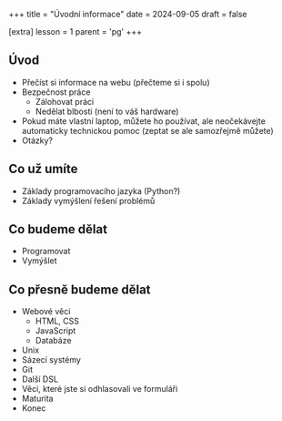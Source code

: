 +++
title = "Úvodní informace"
date = 2024-09-05
draft = false

[extra]
lesson = 1
parent = 'pg'
+++

## Úvod

- Přečíst si informace na webu (přečteme si i spolu)
- Bezpečnost práce
    - Zálohovat práci
    - Nedělat blbosti (není to váš hardware)
- Pokud máte vlastní laptop, můžete ho používat, ale neočekávejte automaticky technickou pomoc (zeptat se ale samozřejmě můžete)
- Otázky?

## Co už umíte

- Základy programovacího jazyka (Python?)
- Základy vymýšlení řešení problémů

## Co budeme dělat

- Programovat
- Vymýšlet

## Co přesně budeme dělat

- Webové věci
    - HTML, CSS
    - JavaScript
    - Databáze
- Unix
- Sázecí systémy
- Git
- Další DSL
- Věci, které jste si odhlasovali ve formuláři
- Maturita
- Konec
